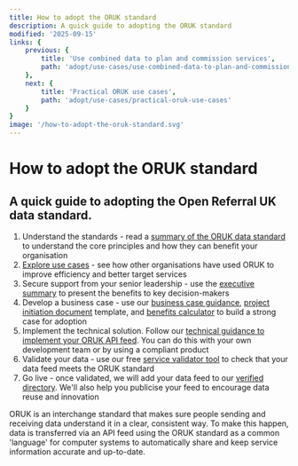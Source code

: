 ```yaml
---
title: How to adopt the ORUK standard
description: A quick guide to adopting the ORUK standard
modified: '2025-09-15'
links: {
    previous: {
        title: 'Use combined data to plan and commission services',
        path: 'adopt/use-cases/use-combined-data-to-plan-and-commission-services'
    },
    next: {
        title: 'Practical ORUK use cases',
        path: 'adopt/use-cases/practical-oruk-use-cases'
    }
}
image: '/how-to-adopt-the-oruk-standard.svg'
---
```


# How to adopt the ORUK standard

## A quick guide to adopting the Open Referral UK data standard.

1. Understand the standards - read a [summary of the ORUK data standard](
/about/10-introducing) to understand the core principles and how they can benefit your organisation
2. [Explore use cases](/adopt/use-cases) - see how other organisations have used ORUK to improve efficiency and better target services
3. Secure support from your senior leadership - use the [executive summary](/adopt/01_summary) to present the benefits to key decision-makers
4. Develop a business case - use our [business case guidance](/adopt/02_business_case), [project initiation document](/adopt/03_pid) template, and [benefits calculator](/adopt/04_benefits_calculator) to build a strong case for adoption
5. Implement the technical solution. Follow our [technical guidance to implement your ORUK API feed](/developers/overview). You can do this with your own development team or by using a compliant product
6. Validate your data - use our free [service validator tool](/developers/overview) to check that your data feed meets the ORUK standard
7. Go live - once validated, we will add your data feed to our [verified directory](/community/directory). We'll also help you publicise your feed to encourage data reuse and innovation


ORUK is an interchange standard that makes sure people sending and receiving data understand it in a clear, consistent way. To make this happen, data is transferred via an API feed using the ORUK standard as a common 'language' for computer systems to automatically share and keep service information accurate and up-to-date. 
